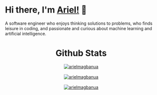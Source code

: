 # Hi there, I'm [Ariel!](https://arielmagbanua.com/) 👋

A software engineer who enjoys thinking solutions to problems, who finds leisure in coding, and passionate and curious about machine learning and artificial intelligence. 

<h1 align="center">Github Stats</h1> 

<div align="center" style="margin-top: 10px; margin-bottom: 10px">
  <a href="https://arielmagbanua.com/">
    <img align="center" src="https://github-readme-stats.vercel.app/api/top-langs/?username=arielmagbanua&theme=dark" alt="arielmagbanua"/>
  </a>
<div>
<br>
<div align="center">
  <a href="https://arielmagbanua.com/">
    <img align="center" src="https://github-readme-stats.vercel.app/api?username=arielmagbanua&show_icons=true&include_all_commits=true&count_private=true&theme=dark" alt="arielmagbanua"/>
  </a>
<div>
<br>
<div align="center">
  <a href="https://arielmagbanua.com/">
    <img align="center" src="https://github-readme-streak-stats.herokuapp.com?user=arielmagbanua&theme=dark&border=FFFFFF" alt="arielmagbanua"/>
  </a>
<div>
<br>
